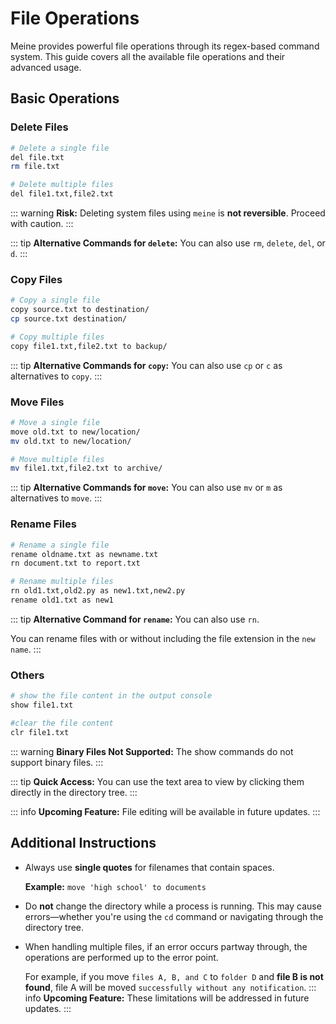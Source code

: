 # File Operations

Meine provides powerful file operations through its regex-based command system. This guide covers all the available file operations and their advanced usage.


## Basic Operations

### Delete Files

```bash
# Delete a single file
del file.txt
rm file.txt

# Delete multiple files
del file1.txt,file2.txt
```
::: warning
**Risk:**
Deleting system files using `meine` is **not reversible**. Proceed with caution.
:::

::: tip
**Alternative Commands for `delete`:**
You can also use `rm`, `delete`, `del`, or `d`.
:::


### Copy Files

```bash
# Copy a single file
copy source.txt to destination/
cp source.txt destination/

# Copy multiple files
copy file1.txt,file2.txt to backup/
```
::: tip
**Alternative Commands for `copy`:**
You can also use `cp` or `c` as alternatives to `copy`.
:::

### Move Files

```bash
# Move a single file
move old.txt to new/location/
mv old.txt to new/location/

# Move multiple files
mv file1.txt,file2.txt to archive/
```
::: tip
**Alternative Commands for `move`:**
You can also use `mv` or `m` as alternatives to `move`.
:::


### Rename Files

```bash
# Rename a single file
rename oldname.txt as newname.txt
rn document.txt to report.txt

# Rename multiple files
rn old1.txt,old2.py as new1.txt,new2.py
rename old1.txt as new1
```
::: tip
**Alternative Command for `rename`:**
You can also use `rn`.

You can rename files with or without including the file extension in the `new name`.
:::



### Others

```bash
# show the file content in the output console
show file1.txt

#clear the file content
clr file1.txt

```
::: warning
**Binary Files Not Supported:**
The show commands do not support binary files.
:::

::: tip
**Quick Access:**
You can use the text area to view by clicking them directly in the directory tree.
:::

::: info
**Upcoming Feature:**
File editing will be available in future updates.
:::


## Additional Instructions

- Always use **single quotes** for filenames that contain spaces.

    **Example:** `move 'high school' to documents`

- Do **not** change the directory while a process is running.
  This may cause errors—whether you're using the `cd` command or navigating through the directory tree.

- When handling multiple files, if an error occurs partway through, the operations are performed up to the error point.

    For example, if you move `files A, B, and C` to `folder D` and **file B is not found**, file A will be moved `successfully without any notification`.
::: info
**Upcoming Feature:**
These limitations will be addressed in future updates.
:::

